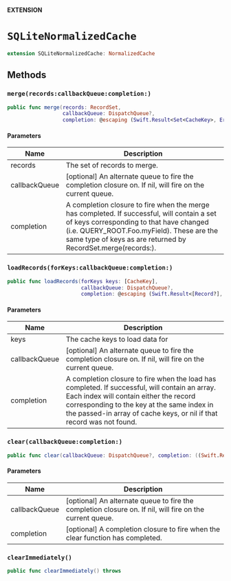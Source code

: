 **EXTENSION**

# `SQLiteNormalizedCache`
```swift
extension SQLiteNormalizedCache: NormalizedCache
```

## Methods
### `merge(records:callbackQueue:completion:)`

```swift
public func merge(records: RecordSet,
                  callbackQueue: DispatchQueue?,
                  completion: @escaping (Swift.Result<Set<CacheKey>, Error>) -> Void)
```

#### Parameters

| Name | Description |
| ---- | ----------- |
| records | The set of records to merge. |
| callbackQueue | [optional] An alternate queue to fire the completion closure on. If nil, will fire on the current queue. |
| completion | A completion closure to fire when the merge has completed. If successful, will contain a set of keys corresponding to  that have changed (i.e. QUERY_ROOT.Foo.myField). These are the same type of keys as are returned by RecordSet.merge(records:). |

### `loadRecords(forKeys:callbackQueue:completion:)`

```swift
public func loadRecords(forKeys keys: [CacheKey],
                        callbackQueue: DispatchQueue?,
                        completion: @escaping (Swift.Result<[Record?], Error>) -> Void)
```

#### Parameters

| Name | Description |
| ---- | ----------- |
| keys | The cache keys to load data for |
| callbackQueue | [optional] An alternate queue to fire the completion closure on. If nil, will fire on the current queue. |
| completion | A completion closure to fire when the load has completed. If successful, will contain an array. Each index will contain either the record corresponding to the key at the same index in the passed-in array of cache keys, or nil if that record was not found. |

### `clear(callbackQueue:completion:)`

```swift
public func clear(callbackQueue: DispatchQueue?, completion: ((Swift.Result<Void, Error>) -> Void)?)
```

#### Parameters

| Name | Description |
| ---- | ----------- |
| callbackQueue | [optional] An alternate queue to fire the completion closure on. If nil, will fire on the current queue. |
| completion | [optional] A completion closure to fire when the clear function has completed. |

### `clearImmediately()`

```swift
public func clearImmediately() throws
```
